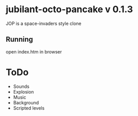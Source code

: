 # jubilant-octo-pancake v 0.1.3

JOP is a space-invaders style clone

## Running

open index.htm in browser

# ToDo

- Sounds
- Explosion
- Music
- Background
- Scripted levels
